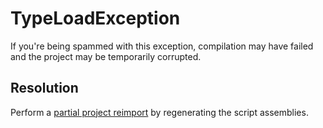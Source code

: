 # TypeLoadException

If you're being spammed with this exception, compilation may have failed and the project may be temporarily corrupted.

## Resolution

Perform a [partial project reimport](../Script%20Loading%20Issues/Project%20Reimport.md) by regenerating the script assemblies.
